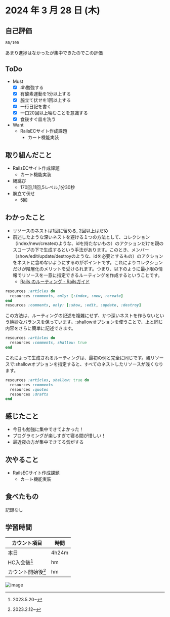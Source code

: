 # 2024 年 3 月 28 日 (木)

## 自己評価
```
80/100
```
あまり進捗はなかったが集中できたのでこの評価

## ToDo
- Must
  - [x] 4h勉強する
  - [x] 有酸素運動を1分以上する
  - [x] 腕立て伏せを1回以上する
  - [x] 一行日記を書く
  - [x] 一口20回以上噛むことを意識する
  - [x] 食後すぐ皿を洗う
- Want
  - RailsECサイト作成課題
    - カート機能実装

## 取り組んだこと
- RailsECサイト作成課題
  - カート機能実装
- 縄跳び
  - 170回,11回,5レベル,1分30秒
- 腕立て伏せ
  - 5回

## わかったこと
- リソースのネストは1回に留める, 2回以上はだめ
- 前述したような深いネストを避ける１つの方法として、コレクション（index/new/createのような、idを持たないもの）のアクションだけを親のスコープの下で生成するという手法があります。このとき、メンバー（show/edit/update/destroyのような、idを必要とするもの）のアクションをネストに含めないようにするのがポイントです。これによりコレクションだけが階層化のメリットを受けられます。つまり、以下のように最小限の情報でリソースを一意に指定できるルーティングを作成するということです。
  - [Rails のルーティング - Railsガイド](https://railsguides.jp/routing.html#%E3%83%8D%E3%82%B9%E3%83%86%E3%82%A3%E3%83%B3%E3%82%B0%E5%9B%9E%E6%95%B0%E3%81%AE%E4%B8%8A%E9%99%90)
```ruby
resources :articles do
  resources :comments, only: [:index, :new, :create]
end
resources :comments, only: [:show, :edit, :update, :destroy]
```
この方法は、ルーティングの記述を複雑にせず、かつ深いネストを作らないという絶妙なバランスを保っています。:shallowオプションを使うことで、上と同じ内容をさらに簡単に記述できます。
```ruby
resources :articles do
  resources :comments, shallow: true
end
```
これによって生成されるルーティングは、最初の例と完全に同じです。親リソースで:shallowオプションを指定すると、すべてのネストしたリソースが浅くなります。
```ruby
resources :articles, shallow: true do
  resources :comments
  resources :quotes
  resources :drafts
end
```

## 感じたこと
- 今日も勉強に集中できてよかった！
- プログラミングが楽しすぎて寝る間が惜しい！
- 最近夜の方が集中できてる気がする

## 次やること
- RailsECサイト作成課題
  - カート機能実装

## 食べたもの
記録なし

## 学習時間
|カウント項目|時間|
|----|----|
|本日 |4h24m|
|HC入会後[^1]|hm|
|カウント開始後[^2]|hm|

[^1]: 2023.5.20~
[^2]: 2023.2.12~

![image](https://github.com/nil-ramuda/daily_report/assets/94735931/831d6b0a-8672-422d-b8ab-c30b13ca58af)
